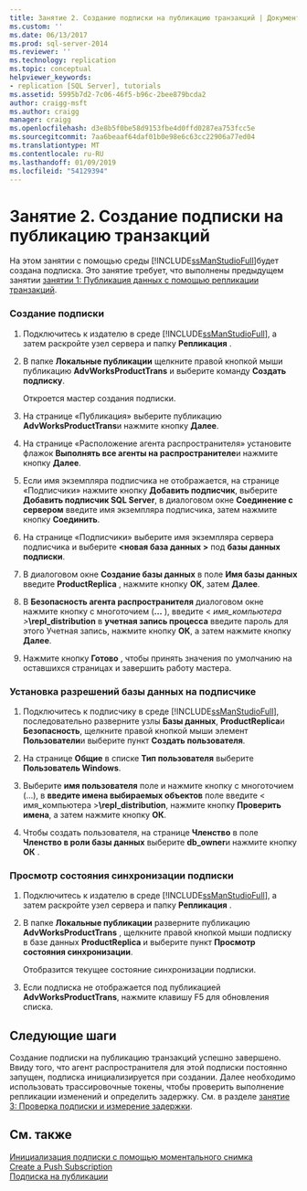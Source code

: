 ```yaml
---
title: Занятие 2. Создание подписки на публикацию транзакций | Документация Майкрософт
ms.custom: ''
ms.date: 06/13/2017
ms.prod: sql-server-2014
ms.reviewer: ''
ms.technology: replication
ms.topic: conceptual
helpviewer_keywords:
- replication [SQL Server], tutorials
ms.assetid: 5995b7d2-7c06-46f5-b96c-2bee879bcda2
author: craigg-msft
ms.author: craigg
manager: craigg
ms.openlocfilehash: d3e8b5f0be58d9153fbe4d0ffd0287ea753fcc5e
ms.sourcegitcommit: 7aa6beaaf64daf01b0e98e6c63cc22906a77ed04
ms.translationtype: MT
ms.contentlocale: ru-RU
ms.lasthandoff: 01/09/2019
ms.locfileid: "54129394"
---
```

# <a name="lesson-2-creating-a-subscription-to-the-transactional-publication"></a>Занятие 2. Создание подписки на публикацию транзакций
  На этом занятии с помощью среды [!INCLUDE[ssManStudioFull](../../includes/ssmanstudiofull-md.md)]будет создана подписка. Это занятие требует, что выполнены предыдущем занятии [занятии 1: Публикация данных с помощью репликации транзакций](lesson-1-publishing-data-using-transactional-replication.md).  
  
### <a name="to-create-the-subscription"></a>Создание подписки  
  
1.  Подключитесь к издателю в среде [!INCLUDE[ssManStudioFull](../../includes/ssmanstudiofull-md.md)], а затем раскройте узел сервера и папку **Репликация** .  
  
2.  В папке **Локальные публикации** щелкните правой кнопкой мыши публикацию **AdvWorksProductTrans** и выберите команду **Создать подписку**.  
  
     Откроется мастер создания подписки.  
  
3.  На странице «Публикация» выберите публикацию **AdvWorksProductTrans**и нажмите кнопку **Далее**.  
  
4.  На странице «Расположение агента распространителя» установите флажок **Выполнять все агенты на распространителе**и нажмите кнопку **Далее**.  
  
5.  Если имя экземпляра подписчика не отображается, на странице «Подписчики» нажмите кнопку **Добавить подписчик**, выберите **Добавить подписчик SQL Server**, в диалоговом окне **Соединение с сервером** введите имя экземпляра подписчика, затем нажмите кнопку **Соединить**.  
  
6.  На странице «Подписчики» выберите имя экземпляра сервера подписчика и выберите  **\<новая база данных >** под **базы данных подписки**.  
  
7.  В диалоговом окне **Создание базы данных** в поле **Имя базы данных** введите **ProductReplica** , нажмите кнопку **ОК**, затем **Далее**.  
  
8.  В **Безопасность агента распространителя** диалоговом окне нажмите кнопку с многоточием (**...** ), введите \< _имя_компьютера >_**\repl_distribution** в **учетная запись процесса** введите пароль для этого Учетная запись, нажмите кнопку **ОК**, а затем нажмите кнопку **Далее**.  
  
9. Нажмите кнопку **Готово** , чтобы принять значения по умолчанию на оставшихся страницах и завершить работу мастера.  
  
### <a name="setting-database-permissions-at-the-subscriber"></a>Установка разрешений базы данных на подписчике  
  
1.  Подключитесь к подписчику в среде [!INCLUDE[ssManStudioFull](../../includes/ssmanstudiofull-md.md)], последовательно разверните узлы **Базы данных**, **ProductReplica**и **Безопасность**, щелкните правой кнопкой мыши элемент **Пользователи**и выберите пункт **Создать пользователя**.  
  
2.  На странице **Общие** в списке **Тип пользователя** выберите **Пользователь Windows**.  
  
3.  Выберите **имя пользователя** поле и нажмите кнопку с многоточием (...), в **введите имена выбираемых объектов** поле введите < имя_компьютера >**\repl_distribution**, нажмите кнопку  **Проверить имена**, а затем нажмите кнопку **ОК**.  
  
4.  Чтобы создать пользователя, на странице **Членство** в поле **Членство в роли базы данных** выберите **db_owner**и нажмите кнопку **ОК** .  
  
### <a name="to-view-the-synchronization-status-of-the-subscription"></a>Просмотр состояния синхронизации подписки  
  
1.  Подключитесь к издателю в среде [!INCLUDE[ssManStudioFull](../../includes/ssmanstudiofull-md.md)], а затем раскройте узел сервера и папку **Репликация** .  
  
2.  В папке **Локальные публикации** разверните публикацию **AdvWorksProductTrans** , щелкните правой кнопкой мыши подписку в базе данных **ProductReplica** и выберите пункт **Просмотр состояния синхронизации**.  
  
     Отобразится текущее состояние синхронизации подписки.  
  
3.  Если подписка не отображается под публикацией **AdvWorksProductTrans**, нажмите клавишу F5 для обновления списка.  
  
## <a name="next-steps"></a>Следующие шаги  
 Создание подписки на публикацию транзакций успешно завершено. Ввиду того, что агент распространителя для этой подписки постоянно запущен, подписка инициализируется при создании. Далее необходимо использовать трассировочные токены, чтобы проверить выполнение репликации изменений и определить задержку. См. в разделе [занятие 3: Проверка подписки и измерение задержки](lesson-3-validating-the-subscription-and-measuring-latency.md).  
  
## <a name="see-also"></a>См. также  
 [Инициализация подписки с помощью моментального снимка](initialize-a-subscription-with-a-snapshot.md)   
 [Create a Push Subscription](create-a-push-subscription.md)   
 [Подписка на публикации](subscribe-to-publications.md)  
  
  

